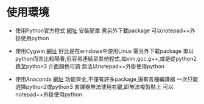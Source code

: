 # 使用環境

* 使用Python官方程式
[網址](https://www.python.org/)
	安裝簡單
	需另外下載package
	可以notepad++外掛使用python

* 使用Cygwin
[網址](https://www.cygwin.com/)
	好比是在windows中使用Linux
	需另外下載package
	單以python而言比較陽春,但容易連結至其他程式,如vim,gcc,g++,或是從python2跳至python3
	介面顏色可調
	無法以notepad++外掛使用python

* 使用Anaconda
[網址](https://www.anaconda.com/)
	功能齊全,不僅有許多package,還有各種編譯器
	一次只能選擇python2或python3
	直譯器無法使用右鍵,即無法複製貼上
	可以notepad++外掛使用python

